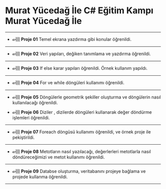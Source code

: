 #  Murat Yücedağ İle C# Eğitim Kampı Murat Yücedağ İle
---
- **👉🏼 Proje 01**
Temel ekrana yazdırma gibi konular öğrenildi.

---
- **👉🏼 Proje 02**
Veri yapıları, değiken tanımlama ve yazdırma öğrenildi.

---
- **👉🏼 Proje 03**
If else karar yapıları öğrenildi. Örnek kullanım yapıldı.

---
- **👉🏼 Proje 04**
For ve while döngüleri kullanımı öğrenildi.

---
- **👉🏼 Proje 05**
Döngülerle geometrik şekiller oluşturma ve döngülerin nasıl kullanılacağı öğrenildi.

- **👉🏼 Proje 06**
Diziler , dizilerde döngüleri kullanarak değer döndürme işlemleri öğrenildi.
---

- **👉🏼 Proje 07**
Foreach döngüsü kullanımı öğrenildi, ve örnek proje ile pekiştirildi.
---

- **👉🏼 Proje 08**
Metotların nasıl yazılacağı, değerlerleri metotlarla nasıl döndüreceğimizi ve metot kullanımı öğrenildi.
---

- **👉🏼 Proje 09**
Databse oluşturma, veritabanını projeye bağlama ve projede kullanma öğrenildi.
--- 
